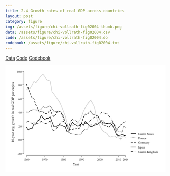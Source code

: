 ```yaml
---
title: 2.4 Growth rates of real GDP across countries
layout: post
category: figure
img: /assets/figure/chi-vollrath-fig02004-thumb.png
data: /assets/figure/chi-vollrath-fig02004.csv
code: /assets/figure/chi-vollrath-fig02004.do
codebook: /assets/figure/chi-vollrath-fig02004.txt
---
```


[Data](/assets/figure/chi-vollrath-fig02004.csv) [Code](/assets/figure/chi-vollrath-fig02004.do) [Codebook](/assets/figure/chi-vollrath-fig02004.txt)

![2.4 Growth rates of real GDP across countries](/assets/figure/chi-vollrath-fig02004.png)
